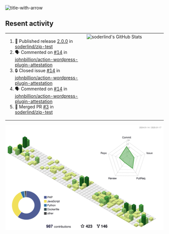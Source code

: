 
![title-with-arrow](https://github.com/soderlind/soderlind/assets/1649452/0f685042-97c3-46ba-b290-804d07f05370)



## Resent activity

<table width="100%" border="0"><tr><td width="49%">

<!--START_SECTION:activity-->
1. 🚀 Published release [2.0.0](https://github.com/soderlind/zip-test/releases/tag/2.0.0) in [soderlind/zip-test](https://github.com/soderlind/zip-test)
2. 🗣 Commented on [#14](https://github.com/johnbillion/action-wordpress-plugin-attestation/issues/14#issuecomment-2597774809) in [johnbillion/action-wordpress-plugin-attestation](https://github.com/johnbillion/action-wordpress-plugin-attestation)
3. 🔒 Closed issue [#14](https://github.com/johnbillion/action-wordpress-plugin-attestation/issues/14) in [johnbillion/action-wordpress-plugin-attestation](https://github.com/johnbillion/action-wordpress-plugin-attestation)
4. 🗣 Commented on [#14](https://github.com/johnbillion/action-wordpress-plugin-attestation/issues/14#issuecomment-2597757989) in [johnbillion/action-wordpress-plugin-attestation](https://github.com/johnbillion/action-wordpress-plugin-attestation)
5. 🎉 Merged PR [#3](https://github.com/soderlind/zip-test/pull/3) in [soderlind/zip-test](https://github.com/soderlind/zip-test)
<!--END_SECTION:activity-->
  </td>
<td width="49%" valign="top">
     <img  alt="soderlind's GitHub Stats" src="https://awesome-github-stats.azurewebsites.net/user-stats/soderlind?cardType=octocat&theme=github&preferLogin=false&Title=FFFFFF&Border=FFFFFF" />
</td></tr></table>


![](./profile-3d-contrib/profile-green-animate.svg)


